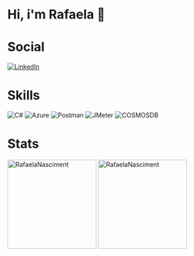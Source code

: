 <h1>Hi, i'm Rafaela 👋</h1>
<p></p>

# Social

[![LinkedIn](https://img.shields.io/badge/LinkedIn-000?style=for-the-badge&logo=linkedin&logoColor=0E76A8)](https://www.linkedin.com/in/rafaela-nascimento-961561176/)

# Skills

![C#](https://img.shields.io/badge/C%23-000?style=for-the-badge&logo=c-sharp&logoColor=823085&logoColor=FF8C00&labelColor=C71585)
![Azure](https://img.shields.io/badge/Azure-000?logo=Microsoft%20Azure)
![Postman](https://img.shields.io/badge/postman-000?style=for-the-badge&logo=postman)
![JMeter](https://img.shields.io/badge/jMeter-000?logo=Apache&logoColor=%235555ff)
![COSMOSDB](https://img.shields.io/badge/cosmosdb-000?style=for-the-badge&logo=cosmosdb)

# Stats

<img height=200 align="center" src="https://github-readme-stats.vercel.app/api?username=RafaelaNasciment&show_icons=true&locale=en&theme=cobalt" alt="RafaelaNasciment" />
<img height=200 align="center" src="https://github-readme-stats.vercel.app/api/top-langs?username=RafaelaNasciment&show_icons=true&locale=en&layout=compact&theme=cobalt" alt="RafaelaNasciment" />
